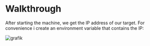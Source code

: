 
# Walkthrough

After starting the machine, we get the IP address of our target. 
For convenience i create an environment variable that contains the IP:

![grafik](https://github.com/fortyfourh/CTF-writeups/assets/125758265/c92421fc-74de-4c70-895d-c4f9f523ce33)

